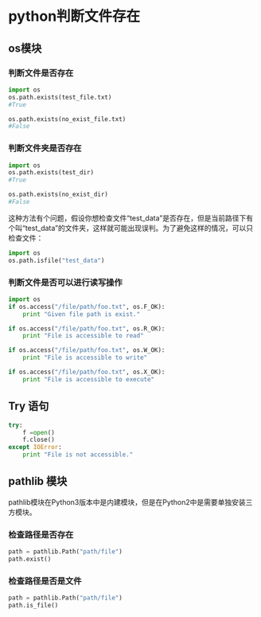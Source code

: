 # python判断文件存在

## os模块

### 判断文件是否存在

```python
import os
os.path.exists(test_file.txt)
#True

os.path.exists(no_exist_file.txt)
#False
```

### 判断文件夹是否存在

```python
import os
os.path.exists(test_dir)
#True

os.path.exists(no_exist_dir)
#False
```

这种方法有个问题，假设你想检查文件“test_data”是否存在，但是当前路径下有个叫“test_data”的文件夹，这样就可能出现误判。为了避免这样的情况，可以只检查文件：

```python
import os
os.path.isfile("test_data")
```

### 判断文件是否可以进行读写操作

```python
import os
if os.access("/file/path/foo.txt", os.F_OK):
    print "Given file path is exist."

if os.access("/file/path/foo.txt", os.R_OK):
    print "File is accessible to read"

if os.access("/file/path/foo.txt", os.W_OK):
    print "File is accessible to write"

if os.access("/file/path/foo.txt", os.X_OK):
    print "File is accessible to execute"
```

## Try 语句

```python
try:
    f =open()
    f.close()
except IOError:
    print "File is not accessible."
```

## pathlib 模块

pathlib模块在Python3版本中是内建模块，但是在Python2中是需要单独安装三方模块。

### 检查路径是否存在

```python
path = pathlib.Path("path/file")
path.exist()
```

### 检查路径是否是文件

```python
path = pathlib.Path("path/file")
path.is_file()
```

